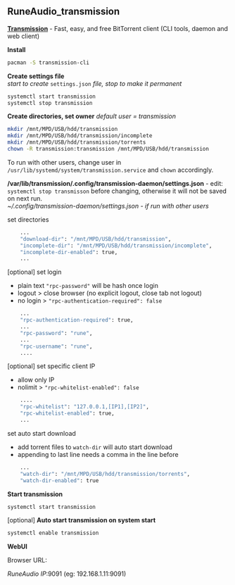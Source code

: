 RuneAudio_transmission
---

[**Transmission**](https://transmissionbt.com/) - Fast, easy, and free BitTorrent client (CLI tools, daemon and web client)  

**Install**  
```sh
pacman -S transmission-cli
```

**Create settings file**  
_start to create_ `settings.json` _file, stop to make it permanent_
```sh
systemctl start transmission
systemctl stop transmission
```

**Create directories, set owner**
_default user = transmission_
```sh
mkdir /mnt/MPD/USB/hdd/transmission
mkdir /mnt/MPD/USB/hdd/transmission/incomplete
mkdir /mnt/MPD/USB/hdd/transmission/torrents
chown -R transmission:transmission /mnt/MPD/USB/hdd/transmission
```
To run with other users, change user in `/usr/lib/systemd/system/transmission.service` and `chown` accordingly.

**/var/lib/transmission/.config/transmission-daemon/settings.json** - edit:  
`systemctl stop transmisson` before changing, otherwise it will not be saved on next run.  
_~/.config/transmission-daemon/settings.json - if run with other users_  

set directories  
```sh
    ...
    "download-dir": "/mnt/MPD/USB/hdd/transmission",
    "incomplete-dir": "/mnt/MPD/USB/hdd/transmission/incomplete",
    "incomplete-dir-enabled": true,
    ...
```
[optional] set login  
- plain text `"rpc-password"` will be hash once login
- logout > close browser (no explicit logout, close tab not logout)
- no login > `"rpc-authentication-required": false`  
```sh
    ...
    "rpc-authentication-required": true,
    ...
    "rpc-password": "rune",
    ...
    "rpc-username": "rune",
    ....
```
[optional] set specific client IP  
- allow only IP
- nolimit > `"rpc-whitelist-enabled": false`
```sh
    ....
    "rpc-whitelist": "127.0.0.1,[IP1],[IP2]",
    "rpc-whitelist-enabled": true,
    ...
```
set auto start download  
- add torrent files to `watch-dir` will auto start download  
- appending to last line needs a comma in the line before
```sh
    ...
    "watch-dir": "/mnt/MPD/USB/hdd/transmission/torrents",
    "watch-dir-enabled": true
```

**Start transmission**  
```sh
systemctl start transmission
```

[optional] **Auto start transmission on system start**  
```sh
systemctl enable transmission
```

**WebUI**  
  
Browser URL:  
  
_RuneAudio IP_:9091 (eg: 192.168.1.11:9091)  
